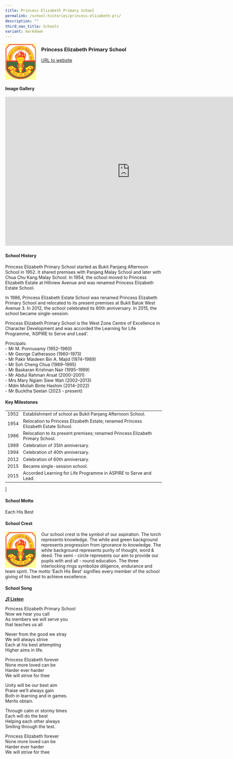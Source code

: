 ```yaml
---
title: Princess Elizabeth Primary School
permalink: /school-histories/princess-elizabeth-pri/
description: ""
third_nav_title: Schools
variant: markdown
---
```

<img align="left" style="width:20%;margin-right:15px;" src="/images/princesselizabethpri1.png">

### **Princess Elizabeth Primary School**
[URL to website](https://www.princesselizabethpri.moe.edu.sg/)

<br clear="left">

#### **Image Gallery**
<iframe src="https://docs.google.com/presentation/d/e/2PACX-1vTCY38Tqoezv3wqPbFOb8H90rkW9f4JKNjvnqye7S0eVbQetxugylLmgmNTsCuKxWJPFiA-8bGL_0b_/embed?start=false&amp;loop=true&amp;delayms=5000" frameborder="0" width="800" height="479" allowfullscreen="true"></iframe>


#### **School History**
Princess Elizabeth Primary School started as Bukit Panjang Afternoon School in 1952. It shared premises with Panjang Malay School and later with Chua Chu Kang Malay School. In 1954, the school moved to Princess Elizabeth Estate at Hillview Avenue and was renamed Princess Elizabeth Estate School.

In 1986, Princess Elizabeth Estate School was renamed Princess Elizabeth Primary School and relocated to its present premises at Bukit Batok West Avenue 3. In 2012, the school celebrated its 60th anniversary. In 2015, the school became single-session.

Princess Elizabeth Primary School is the West Zone Centre of Excellence in Character Development and was accorded the Learning for Life Programme, ‘ASPIRE to Serve and Lead’.

Principals:<br>
\- Mr M. Ponnusamy (1952–1960)<br>
\- Mr George Catherasoo (1960–1973)<br>
\- Mr Pakir Maideen Bin A. Majid (1974–1989)<br>
\- Mr Soh Cheng Chua (1989–1995)<br>
\- Mr Baskaran Krishnan Nair (1995–1999)<br>
\- Mr Abdul Rahman Arsat (2000–2001)<br>
\- Mrs Mary Ngiam Siew Wah (2002–2013)<br>
\- Mdm Moliah Binte Hashim (2014–2022)<br>
\- Mr Bucktha Seelan (2023 - present)

#### **Key Milestones**

|  |  |
|:---:|---|
| 1952 | Establishment of school as Bukit Panjang Afternoon School. |
| 1954 | Relocation to Princess Elizabeth Estate; renamed Princess Elizabeth Estate School. |
| 1986 | Relocation to its present premises; renamed Princess Elizabeth Primary School. |
| 1989 | Celebration of 35th anniversary. |
| 1994 | Celebration of 40th anniversary. |
| 2012 | Celebration of 60th anniversary. |
| 2015 | Became single-session school. |
| 2015 | Accorded Learning for Life Programme in ASPIRE to Serve and Lead. |
|

#### **School Motto**
Each His Best

#### **School Crest**
<img align="left" style="width:20%;margin-right:15px;" src="/images/princesselizabethpri1.png">

Our school crest is the symbol of our aspiration. The torch represents knowledge. The white and green background represents progression from ignorance to knowledge. The white background represents purity of thought, word &amp; deed. The semi - circle represents our aim to provide our pupils with and all - round education. The three interlocking rings symbolize diligence, endurance and team spirit. The motto ‘Each His Best’ signifies every member of the school giving of his best to achieve excellence.

#### **School Song**
<a target="\_blank" href="https://drive.google.com/file/d/1eFBn7yMk39HYUUILOHxbCqAS81DZUcYX/view?usp=share_link">**♫ Listen**</a>

Princess Elizabeth Primary School<br>
Now we hear you call<br>
As members we will serve you<br>
that teaches us all

Never from the good we stray<br>
We will always strive<br>
Each at his best attempting<br>
Higher aims in life.

Princess Elizabeth forever<br>
None more loved can be<br>
Harder ever harder<br>
We will strive for thee

Unity will be our best aim<br>
Praise we’ll always gain<br>
Both in learning and in games.<br>
Merits obtain.

Through calm or stormy times<br>
Each will do the best<br>
Helping each other always<br>
Smiling through the test.

Princess Elizabeth forever<br>
None more loved can be<br>
Harder ever harder<br>
We will strive for thee